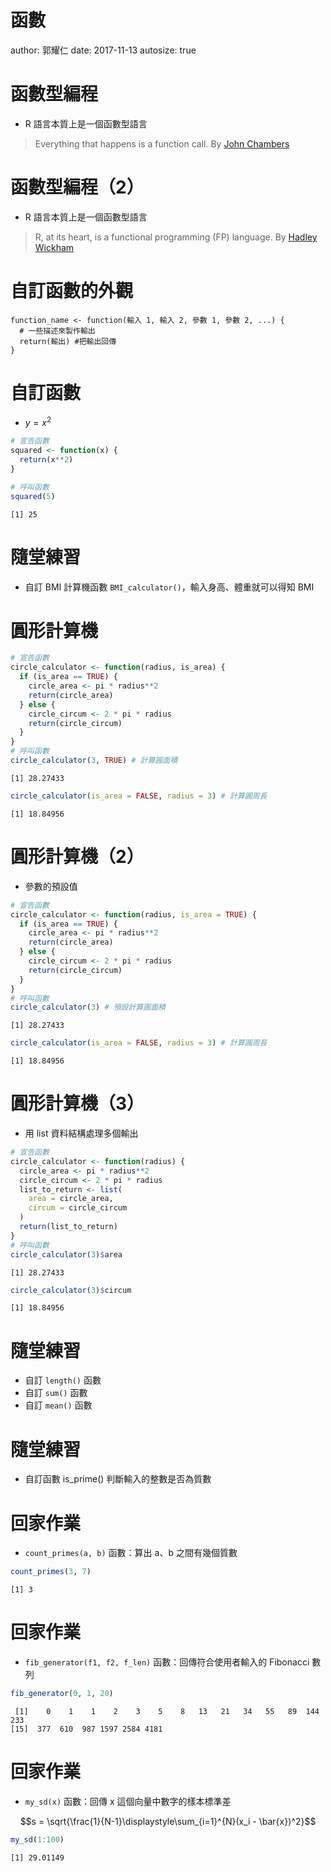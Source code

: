 函數
========================================================
author: 郭耀仁
date: 2017-11-13
autosize: true

函數型編程
========================================================

- R 語言本質上是一個函數型語言

> Everything that happens is a function call. By [John Chambers](https://en.wikipedia.org/wiki/John_Chambers_(statistician))

函數型編程（2）
========================================================

- R 語言本質上是一個函數型語言

> R, at its heart, is a functional programming (FP) language. By [Hadley Wickham](http://adv-r.had.co.nz/Functional-programming.html)

自訂函數的外觀
========================================================

```
function_name <- function(輸入 1, 輸入 2, 參數 1, 參數 2, ...) {
  # 一些描述來製作輸出
  return(輸出) #把輸出回傳
}
```

自訂函數
========================================================

- $y = x^2$


```r
# 宣告函數
squared <- function(x) {
  return(x**2)
}

# 呼叫函數
squared(5)
```

```
[1] 25
```

隨堂練習
========================================================

- 自訂 BMI 計算機函數 `BMI_calculator()`，輸入身高、體重就可以得知 BMI

圓形計算機
========================================================


```r
# 宣告函數
circle_calculator <- function(radius, is_area) {
  if (is_area == TRUE) {
    circle_area <- pi * radius**2
    return(circle_area)
  } else {
    circle_circum <- 2 * pi * radius
    return(circle_circum)
  }
}
# 呼叫函數
circle_calculator(3, TRUE) # 計算圓面積
```

```
[1] 28.27433
```

```r
circle_calculator(is_area = FALSE, radius = 3) # 計算圓周長
```

```
[1] 18.84956
```

圓形計算機（2）
========================================================

- 參數的預設值


```r
# 宣告函數
circle_calculator <- function(radius, is_area = TRUE) {
  if (is_area == TRUE) {
    circle_area <- pi * radius**2
    return(circle_area)
  } else {
    circle_circum <- 2 * pi * radius
    return(circle_circum)
  }
}
# 呼叫函數
circle_calculator(3) # 預設計算圓面積
```

```
[1] 28.27433
```

```r
circle_calculator(is_area = FALSE, radius = 3) # 計算圓周長
```

```
[1] 18.84956
```

圓形計算機（3）
========================================================

- 用 list 資料結構處理多個輸出


```r
# 宣告函數
circle_calculator <- function(radius) {
  circle_area <- pi * radius**2
  circle_circum <- 2 * pi * radius
  list_to_return <- list(
    area = circle_area,
    circum = circle_circum
  )
  return(list_to_return)
}
# 呼叫函數
circle_calculator(3)$area
```

```
[1] 28.27433
```

```r
circle_calculator(3)$circum
```

```
[1] 18.84956
```

隨堂練習
========================================================

- 自訂 `length()` 函數
- 自訂 `sum()` 函數
- 自訂 `mean()` 函數

隨堂練習
========================================================

- 自訂函數 is_prime() 判斷輸入的整數是否為質數

回家作業
========================================================

- `count_primes(a, b)` 函數：算出 a、b 之間有幾個質數




```r
count_primes(3, 7)
```

```
[1] 3
```

回家作業
========================================================

- `fib_generator(f1, f2, f_len)` 函數：回傳符合使用者輸入的 Fibonacci 數列




```r
fib_generator(0, 1, 20)
```

```
 [1]    0    1    1    2    3    5    8   13   21   34   55   89  144  233
[15]  377  610  987 1597 2584 4181
```

回家作業
========================================================

- `my_sd(x)` 函數：回傳 x 這個向量中數字的樣本標準差

$$s = \sqrt{\frac{1}{N-1}\displaystyle\sum_{i=1}^{N}(x_i - \bar{x})^2}$$




```r
my_sd(1:100)
```

```
[1] 29.01149
```
